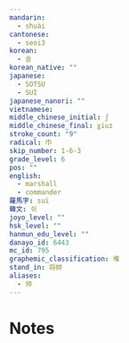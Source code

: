 ```yaml
---
mandarin:
  - shuài
cantonese:
  - seoi3
korean:
  - 솔
korean_native: ""
japanese:
  - SOTSU
  - SUI
japanese_nanori: ""
vietnamese:
middle_chinese_initial: ʃ
middle_chinese_final: ɣiuɪ
stroke_count: "9"
radical: 巾
skip_number: 1-6-3
grade_level: 6
pos: ""
english:
  - marshall
  - commander
羅馬字: sui
韓文: 쉬
joyo_level: ""
hsk_level: ""
hanmun_edu_level: ""
danayo_id: 6443
mc_id: 795
graphemic_classification: 堆
stand_in: 将帥
aliases:
  - 帅
---
```


# Notes
